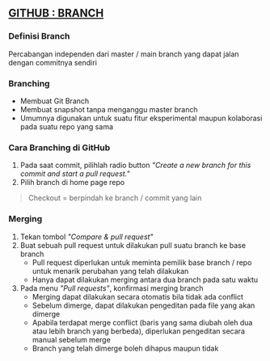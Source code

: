 ## [GITHUB : BRANCH](https://youtu.be/k1QXd-8VbPY)
### Definisi Branch
Percabangan independen dari master / main branch yang dapat jalan dengan commitnya sendiri

### Branching
- Membuat Git Branch
- Membuat snapshot tanpa menganggu master branch
- Umumnya digunakan untuk suatu fitur eksperimental maupun kolaborasi pada suatu repo yang sama

### Cara Branching di GitHub
1. Pada saat commit, pilihlah radio button _"Create a new branch for this commit and start a pull request."_
2. Pilih branch di home page repo

> Checkout = berpindah ke branch / commit yang lain

### Merging
1. Tekan tombol _"Compare & pull request"_
2. Buat sebuah pull request untuk dilakukan pull suatu branch ke base branch
   - Pull request diperlukan untuk meminta pemilik base branch / repo untuk menarik perubahan yang telah dilakukan
   - Hanya dapat dilakukan merging antara dua branch pada satu waktu
3. Pada menu _"Pull requests"_, konfirmasi merging branch
   - Merging dapat dilakukan secara otomatis bila tidak ada conflict
   - Sebelum dimerge, dapat dilakukan pengeditan pada file yang akan dimerge
   - Apabila terdapat merge conflict (baris yang sama diubah oleh dua atau lebih branch yang berbeda), diperlukan pengeditan secara manual sebelum merge
   - Branch yang telah dimerge boleh dihapus maupun tidak
